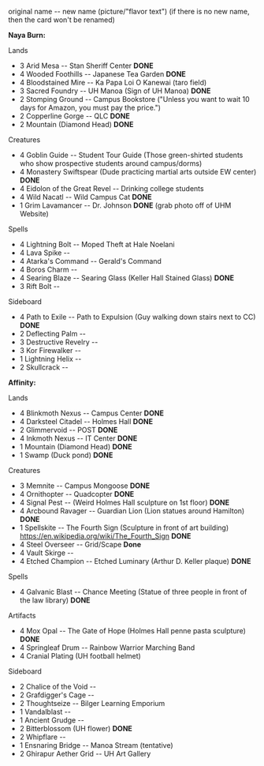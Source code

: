 original name -- new name (picture/"flavor text") (if there is no new name, then the card won't be renamed)

**Naya Burn:**

Lands
- 3 Arid Mesa -- Stan Sheriff Center **DONE**
- 4 Wooded Foothills -- Japanese Tea Garden **DONE**
- 4 Bloodstained Mire -- Ka Papa Loi O Kanewai (taro field)
- 3 Sacred Foundry -- UH Manoa (Sign of UH Manoa) **DONE**
- 2 Stomping Ground -- Campus Bookstore ("Unless you want to wait 10 days for Amazon, you must pay the price.")
- 2 Copperline Gorge -- QLC **DONE**
- 2 Mountain (Diamond Head) **DONE**

Creatures
- 4 Goblin Guide -- Student Tour Guide (Those green-shirted students who show prospective students around campus/dorms)
- 4 Monastery Swiftspear (Dude practicing martial arts outside EW center) **DONE**
- 4 Eidolon of the Great Revel -- Drinking college students
- 4 Wild Nacatl -- Wild Campus Cat **DONE**
- 1 Grim Lavamancer -- Dr. Johnson **DONE** (grab photo off of UHM Website)

Spells
- 4 Lightning Bolt -- Moped Theft at Hale Noelani
- 4 Lava Spike -- 
- 4 Atarka's Command -- Gerald's Command
- 4 Boros Charm -- 
- 4 Searing Blaze -- Searing Glass (Keller Hall Stained Glass) **DONE**
- 3 Rift Bolt -- 

Sideboard
- 4 Path to Exile -- Path to Expulsion (Guy walking down stairs next to CC) **DONE**
- 2 Deflecting Palm -- 
- 3 Destructive Revelry -- 
- 3 Kor Firewalker -- 
- 1 Lightning Helix -- 
- 2 Skullcrack -- 

**Affinity:**

Lands
- 4 Blinkmoth Nexus -- Campus Center **DONE**
- 4 Darksteel Citadel -- Holmes Hall **DONE**
- 2 Glimmervoid -- POST **DONE**
- 4 Inkmoth Nexus -- IT Center **DONE**
- 1 Mountain (Diamond Head) **DONE**
- 1 Swamp (Duck pond) **DONE**

Creatures
- 3 Memnite -- Campus Mongoose **DONE**
- 4 Ornithopter -- Quadcopter **DONE**
- 4 Signal Pest -- (Weird Holmes Hall sculpture on 1st floor) **DONE**
- 4 Arcbound Ravager -- Guardian Lion  (Lion statues around Hamilton) **DONE**
- 1 Spellskite -- The Fourth Sign (Sculpture in front of art building) https://en.wikipedia.org/wiki/The_Fourth_Sign **DONE**
- 4 Steel Overseer -- Grid/Scape **Done**
- 4 Vault Skirge -- 
- 4 Etched Champion -- Etched Luminary (Arthur D. Keller plaque) **DONE** 

Spells
- 4 Galvanic Blast -- Chance Meeting (Statue of three people in front of the law library) **DONE**

Artifacts
- 4 Mox Opal -- The Gate of Hope (Holmes Hall penne pasta sculpture) **DONE**
- 4 Springleaf Drum -- Rainbow Warrior Marching Band
- 4 Cranial Plating (UH football helmet)

Sideboard
- 2 Chalice of the Void -- 
- 2 Grafdigger's Cage -- 
- 2 Thoughtseize -- Bilger Learning Emporium
- 1 Vandalblast -- 
- 1 Ancient Grudge -- 
- 2 Bitterblossom (UH flower) **DONE**
- 2 Whipflare -- 
- 1 Ensnaring Bridge -- Manoa Stream (tentative)
- 2 Ghirapur Aether Grid -- UH Art Gallery
